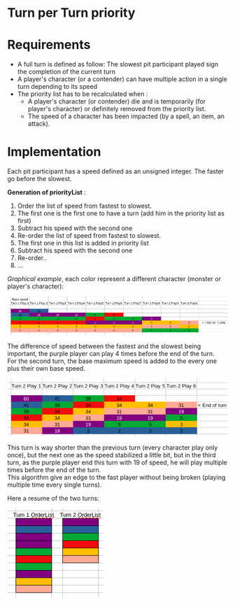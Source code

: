 # Turn per Turn priority

# Requirements

* A full turn is defined as follow: The slowest pit participant played sign the completion of the current turn
* A player's character (or a contender) can have multiple action in a single turn depending to its speed
* The priority list has to be recalculated when :
   * A player's character (or contender) die and is temporarily (for player's character) or definitely removed from the priority list.
   * The speed of a character has been impacted (by a spell, an item, an attack).

# Implementation   
  
Each pit participant has a speed defined as an unsigned integer. The faster go before the slowest.    

**Generation of priorityList** : 
1. Order the list of speed from fastest to slowest.
2. The first one is the first one to have a turn (add him in the priority list as first)
3. Subtract his speed with the second one
4. Re-order the list of speed from fastest to slowest.
5. The first one in this list is added in priority list
6. Subtract his speed with the second one
7. Re-order..
8. ...

_Graphical example_, each color represent a different character (monster or player's character):

![turn1](https://raw.githubusercontent.com/FreeYourSoul/FyS/master/doc/other/Turn1.png)

The difference of speed between the fastest and the slowest being important, the purple player can play 4 times before the end of the turn.  
For the second turn, the base maximum speed is added to the every one plus their own base speed.

![turn2](https://raw.githubusercontent.com/FreeYourSoul/FyS/master/doc/other/Turn2.png)

This turn is way shorter than the previous turn (every character play only once), but the next one as the speed stabilized a little bit, but in the third turn, as the purple player end this turn with 19 of speed, he will play multiple times before the end of the turn.  
This algorithm give an edge to the fast player without being broken (playing multiple time every single turns).  
  
Here a resume of the two turns:

![resume](https://raw.githubusercontent.com/FreeYourSoul/FyS/master/doc/other/TurnResume.png)
